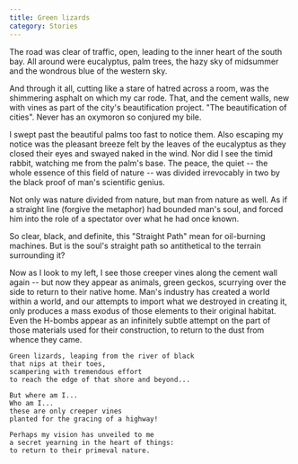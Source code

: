 ```yaml
---
title: Green lizards
category: Stories
---
```


The road was clear of traffic, open, leading to the inner heart of the
south bay.  All around were eucalyptus, palm trees, the hazy sky of
midsummer and the wondrous blue of the western sky.

And through it all, cutting like a stare of hatred across a room, was
the shimmering asphalt on which my car rode.  That, and the cement
walls, new with vines as part of the city's beautification project.
"The beautification of cities".  Never has an oxymoron so conjured my
bile.

I swept past the beautiful palms too fast to notice them.  Also escaping
my notice was the pleasant breeze felt by the leaves of the eucalyptus
as they closed their eyes and swayed naked in the wind.  Nor did I see
the timid rabbit, watching me from the palm's base.  The peace, the
quiet -- the whole essence of this field of nature -- was divided
irrevocably in two by the black proof of man's scientific genius.

Not only was nature divided from nature, but man from nature as well.
As if a straight line (forgive the metaphor) had bounded man's soul, and
forced him into the role of a spectator over what he had once known.

So clear, black, and definite, this "Straight Path" mean for oil-burning
machines.  But is the soul's straight path so antithetical to the
terrain surrounding it?

Now as I look to my left, I see those creeper vines along the cement
wall again -- but now they appear as animals, green geckos, scurrying
over the side to return to their native home.  Man's industry has
created a world within a world, and our attempts to import what we
destroyed in creating it, only produces a mass exodus of those elements
to their original habitat.  Even the H-bombs appear as an infinitely
subtle attempt on the part of those materials used for their
construction, to return to the dust from whence they came.

    Green lizards, leaping from the river of black
    that nips at their toes,
    scampering with tremendous effort
    to reach the edge of that shore and beyond...

    But where am I...
    Who am I...
    these are only creeper vines
    planted for the gracing of a highway!

    Perhaps my vision has unveiled to me
    a secret yearning in the heart of things:
    to return to their primeval nature.


